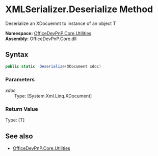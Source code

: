 # XMLSerializer.Deserialize Method  
Deserialize an XDocuemnt to instance of an object T  

**Namespace:** [OfficeDevPnP.Core.Utilities](OfficeDevPnP.Core.Utilities.md)  
**Assembly:** OfficeDevPnP.Core.dll  
## Syntax
```C#
public static  Deserialize(XDocument xdoc)
```
### Parameters
*xdoc*  
&emsp;&emsp;Type: [System.Xml.Linq.XDocument] 
&emsp;&emsp;  
  
### Return Value
Type: [T]  


## See also
- [OfficeDevPnP.Core.Utilities](OfficeDevPnP.Core.Utilities.md)
